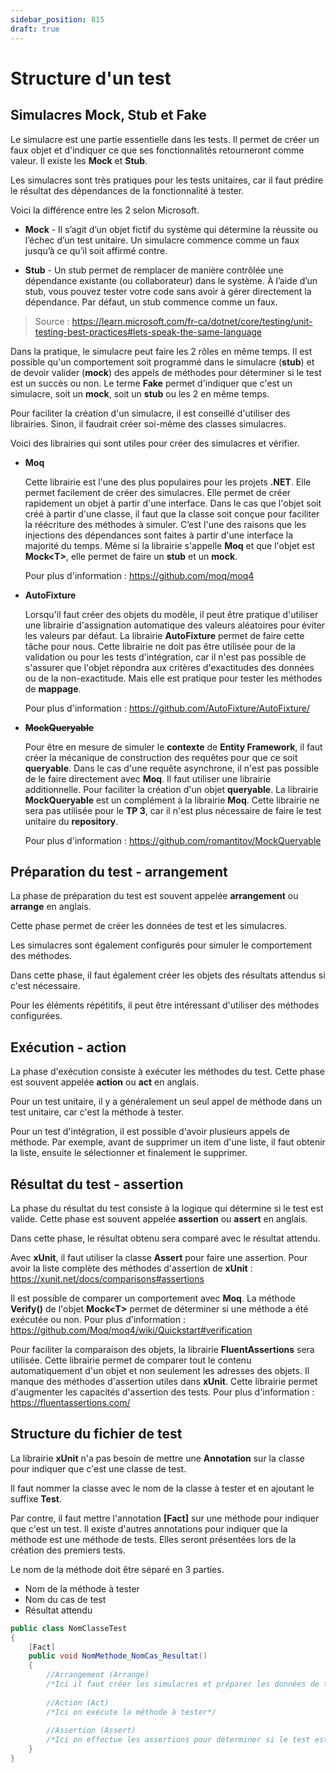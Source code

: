```yaml
---
sidebar_position: 815
draft: true
---
```


# Structure d'un test

## Simulacres Mock, Stub et Fake

<!-- à revoir, pas très claire comme explication -->

Le simulacre est une partie essentielle dans les tests. Il permet de créer un faux objet et d'indiquer ce que ses fonctionnalités retourneront comme valeur. Il existe les **Mock** et **Stub**.

Les simulacres sont très pratiques pour les tests unitaires, car il faut prédire le résultat des dépendances de la fonctionnalité à tester.

Voici la différence entre les 2 selon Microsoft.

- **Mock** - Il s’agit d’un objet fictif du système qui détermine la réussite ou l’échec d’un test unitaire. Un simulacre commence comme un faux jusqu’à ce qu’il soit affirmé contre.

- **Stub** - Un stub permet de remplacer de manière contrôlée une dépendance existante (ou collaborateur) dans le système. À l’aide d’un stub, vous pouvez tester votre code sans avoir à gérer directement la dépendance. Par défaut, un stub commence comme un faux.

> Source : https://learn.microsoft.com/fr-ca/dotnet/core/testing/unit-testing-best-practices#lets-speak-the-same-language

Dans la pratique, le simulacre peut faire les 2 rôles en même temps. Il est possible qu'un comportement soit programmé dans le simulacre (**stub**) et de devoir valider (**mock**) des appels de méthodes pour déterminer si le test est un succès ou non. Le terme **Fake** permet d'indiquer que c'est un simulacre, soit un **mock**, soit un **stub** ou les 2 en même temps.

Pour faciliter la création d'un simulacre, il est conseillé d'utiliser des librairies. Sinon, il faudrait créer soi-même des classes simulacres.

Voici des librairies qui sont utiles pour créer des simulacres et vérifier.

- **Moq** 

  Cette librairie est l'une des plus populaires pour les projets **.NET**. Elle permet facilement de créer des simulacres. Elle permet de créer rapidement un objet à partir d'une interface. Dans le cas que l'objet soit créé à partir d'une classe, il faut que la classe soit conçue pour faciliter la réécriture des méthodes à simuler. C’est l'une des raisons que les injections des dépendances sont faites à partir d'une interface la majorité du temps. Même si la librairie s'appelle **Moq** et que l'objet est **Mock\<T\>**, elle permet de faire un **stub** et un **mock**.

  Pour plus d'information : https://github.com/moq/moq4

- **AutoFixture**

  Lorsqu'il faut créer des objets du modèle, il peut être pratique d'utiliser une librairie d'assignation automatique des valeurs aléatoires pour éviter les valeurs par défaut. La librairie **AutoFixture** permet de faire cette tâche pour nous. Cette librairie ne doit pas être utilisée pour de la validation ou pour les tests d'intégration, car il n'est pas possible de s'assurer que l'objet répondra aux critères d'exactitudes des données ou de la non-exactitude. Mais elle est pratique pour tester les méthodes de **mappage**.

  Pour plus d'information : https://github.com/AutoFixture/AutoFixture/
  
- **~~MockQueryable~~**

  Pour être en mesure de simuler le **contexte** de **Entity Framework**, il faut créer la mécanique de construction des requêtes pour que ce soit 		**queryable**. Dans le cas d'une requête asynchrone, il n'est pas possible de le faire directement avec **Moq**. Il faut utiliser une librairie additionnelle. 	Pour faciliter la création d'un objet **queryable**. La librairie **MockQueryable** est un complément à la librairie **Moq**. Cette librairie ne sera pas utilisée pour le **TP 3**, car il n'est plus nécessaire de faire le test unitaire du **repository**.

  Pour plus d'information : https://github.com/romantitov/MockQueryable

## Préparation du test - arrangement

La phase de préparation du test est souvent appelée **arrangement** ou **arrange** en anglais.

Cette phase permet de créer les données de test et les simulacres. 

Les simulacres sont également configurés pour simuler le comportement des méthodes.

Dans cette phase, il faut également créer les objets des résultats attendus si c'est nécessaire.

Pour les éléments répétitifs, il peut être intéressant d'utiliser des méthodes configurées.

## Exécution - action

La phase d'exécution consiste à exécuter les méthodes du test. Cette phase est souvent appelée **action** ou **act** en anglais.

Pour un test unitaire, il y a généralement un seul appel de méthode dans un test unitaire, car c'est la méthode à tester.

Pour un test d'intégration, il est possible d'avoir plusieurs appels de méthode. Par exemple, avant de supprimer un item d'une liste, il faut obtenir la liste, ensuite le sélectionner et finalement le supprimer.

## Résultat du test - assertion

La phase du résultat du test consiste à la logique qui détermine si le test est valide. Cette phase est souvent appelée **assertion** ou **assert** en anglais.

Dans cette phase, le résultat obtenu sera comparé avec le résultat attendu. 

Avec **xUnit**, il faut utiliser la classe **Assert** pour faire une assertion. Pour avoir la liste complète des méthodes d'assertion de **xUnit** : https://xunit.net/docs/comparisons#assertions

Il est possible de comparer un comportement avec **Moq**. La méthode **Verify()** de l'objet **Mock\<T\>** permet de déterminer si une méthode a été exécutée ou non. Pour plus d'information : https://github.com/Moq/moq4/wiki/Quickstart#verification

Pour faciliter la comparaison des objets, la librairie **FluentAssertions** sera utilisée. Cette librairie permet de comparer tout le contenu automatiquement d'un objet et non seulement les adresses des objets. Il manque des méthodes d'assertion utiles dans **xUnit**. Cette librairie permet d'augmenter les capacités d'assertion des tests. Pour plus d'information : https://fluentassertions.com/

## Structure du fichier de test

La librairie **xUnit** n'a pas besoin de mettre une **Annotation** sur la classe pour indiquer que c'est une classe de test.

Il faut nommer la classe avec le nom de la classe à tester et en ajoutant le suffixe **Test**.

Par contre, il faut mettre l'annotation **[Fact]** sur une méthode pour indiquer que c'est un test. Il existe d'autres annotations pour indiquer que la méthode est une méthode de tests. Elles seront présentées lors de la création des premiers tests.

Le nom de la méthode doit être séparé en 3 parties.

- Nom de la méthode à tester
- Nom du cas de test
- Résultat attendu

```c#
public class NomClasseTest
{
    [Fact]
    public void NomMethode_NomCas_Resultat()
    {
		//Arrangement (Arrange)
        /*Ici il faut créer les simulacres et préparer les données de tests*/
        
        //Action (Act)
        /*Ici on exécute la méthode à tester*/
        
        //Assertion (Assert)
        /*Ici on effectue les assertions pour déterminer si le test est un succès*/
    }
}
```

